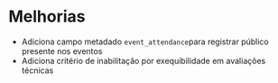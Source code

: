 # Melhorias
- Adiciona campo metadado `event_attendance`para registrar público presente nos eventos
- Adiciona critério de inabilitação por exequibilidade em avaliações técnicas